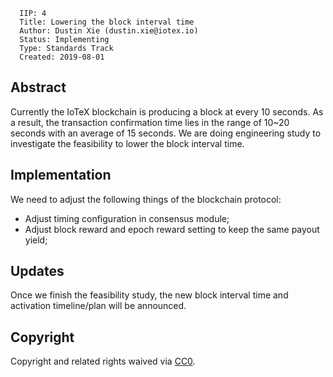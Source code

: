 ```
  IIP: 4
  Title: Lowering the block interval time
  Author: Dustin Xie (dustin.xie@iotex.io)
  Status: Implementing
  Type: Standards Track
  Created: 2019-08-01
```

## Abstract

Currently the IoTeX blockchain is producing a block at every 10 seconds. As a result, the transaction confirmation time lies in the range of 10~20 seconds with an average of 15 seconds. We are doing engineering study to investigate the feasibility to lower the block interval time.

## Implementation

We need to adjust the following things of the blockchain protocol:

- Adjust timing configuration in consensus module;
- Adjust block reward and epoch reward setting to keep the same payout yield;

## Updates

Once we finish the feasibility study, the new block interval time and activation timeline/plan will be announced.

## Copyright
Copyright and related rights waived via [CC0](https://creativecommons.org/publicdomain/zero/1.0/).

